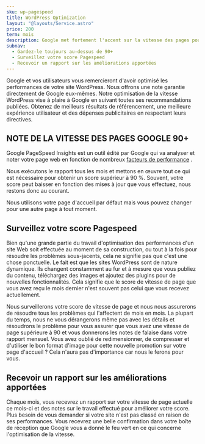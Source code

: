 ```yaml
---
sku: wp-pagespeed
title: WordPress Optimization
layout: "@layouts/Service.astro"
price: 200
term: mois
description: Google met fortement l'accent sur la vitesse des pages pour tous les sites Web. À tel point qu'il dispose d'un outil pour évaluer votre site Web. Nous nous assurons que vous passez avec brio.
subnav:
  - Gardez-le toujours au-dessus de 90+
  - Surveillez votre score Pagespeed
  - Recevoir un rapport sur les améliorations apportées
---
```


Google et vos utilisateurs vous remercieront d'avoir optimisé les performances de votre site WordPress. Nous offrons une note garantie directement de Google eux-mêmes. Notre optimisation de la vitesse WordPress vise à plaire à Google en suivant toutes ses recommandations publiées. Obtenez de meilleurs résultats de référencement, une meilleure expérience utilisateur et des dépenses publicitaires en respectant leurs directives.

## NOTE DE LA VITESSE DES PAGES GOOGLE 90+

Google PageSpeed Insights est un outil édité par Google qui va analyser et noter votre page web en fonction de nombreux [facteurs de performance](https://motto.ca/product/uptime/) .

Nous exécutons le rapport tous les mois et mettons en œuvre tout ce qui est nécessaire pour obtenir un score supérieur à 90 %. Souvent, votre score peut baisser en fonction des mises à jour que vous effectuez, nous restons donc au courant.

Nous utilisons votre page d'accueil par défaut mais vous pouvez changer pour une autre page à tout moment.

## Surveillez votre score Pagespeed

Bien qu'une grande partie du travail d'optimisation des performances d'un site Web soit effectuée au moment de sa construction, ou tout à la fois pour résoudre les problèmes sous-jacents, cela ne signifie pas que c'est une chose ponctuelle. Le fait est que les sites WordPress sont de nature dynamique. Ils changent constamment au fur et à mesure que vous publiez du contenu, téléchargez des images et ajoutez des plugins pour de nouvelles fonctionnalités. Cela signifie que le score de vitesse de page que vous avez reçu le mois dernier n'est souvent pas celui que vous recevez actuellement.

Nous surveillerons votre score de vitesse de page et nous nous assurerons de résoudre tous les problèmes qui l'affectent de mois en mois. La plupart du temps, nous ne vous dérangerons même pas avec les détails et résoudrons le problème pour vous assurer que vous avez une vitesse de page supérieure à 90 et vous donnerons les notes de falaise dans votre rapport mensuel. Vous avez oublié de redimensionner, de compresser et d'utiliser le bon format d'image pour cette nouvelle promotion sur votre page d'accueil ? Cela n'aura pas d'importance car nous le ferons pour vous.

## Recevoir un rapport sur les améliorations apportées

Chaque mois, vous recevrez un rapport sur votre vitesse de page actuelle ce mois-ci et des notes sur le travail effectué pour améliorer votre score. Plus besoin de vous demander si votre site n'est pas classé en raison de ses performances. Vous recevrez une belle confirmation dans votre boîte de réception que Google vous a donné le feu vert en ce qui concerne l'optimisation de la vitesse.
